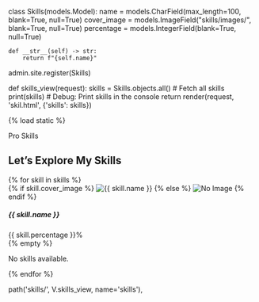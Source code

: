 




<!-- model -->
class Skills(models.Model):
    name = models.CharField(max_length=100, blank=True, null=True)
    cover_image = models.ImageField("skills/images/", blank=True, null=True)
    percentage = models.IntegerField(blank=True, null=True)

    def __str__(self) -> str:
        return f"{self.name}"

<!-- admin -->
admin.site.register(Skills)

<!-- view -->
def skills_view(request):
    skills = Skills.objects.all()  # Fetch all skills
    print(skills)  # Debug: Print skills in the console
    return render(request, 'skil.html', {'skills': skills})

<!-- html -->
 {% load static %}

<section id="skills" class="skill-area">
    <div class="container">
        <div class="row justify-content-center">
            <div class="col-xl-12 col-lg-12">
                <div class="section-title text-center mb-60 wow fadeInUp delay-0-2s">
                    <p>Pro Skills</p>
                    <h2>Let’s Explore My Skills</h2>
                </div>
            </div>
        </div>
        <div class="row">
            <div class="col-lg-12">
                <div class="skill-items-wrap">
                    <div class="row">
                        {% for skill in skills %}
                            <div class="col-lg-3 col-sm-6 col-xs-12">
                                <div class="skill-item wow fadeInUp delay-0-2s">
                                    {% if skill.cover_image %}
                                        <img src="{{ skill.cover_image.url }}" alt="{{ skill.name }}">
                                    {% else %}
                                        <img src="{% static 'assets/images/skills/skill1.png' %}" alt="No Image">
                                    {% endif %}
                                    <h5>{{ skill.name }}</h5>
                                    <span class="percent">{{ skill.percentage }}%</span>
                                </div>
                            </div>
                        {% empty %}
                            <p>No skills available.</p>
                        {% endfor %}
                    </div>
                </div>
            </div>
        </div>
    </div>
</section> 


<!-- urls -->
path('skills/', V.skills_view, name='skills'),

